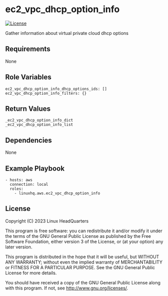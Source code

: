 # ec2\_vpc\_dhcp\_option\_info

[![License](https://img.shields.io/badge/license-GPLv3-lightgreen)](https://www.gnu.org/licenses/gpl-3.0.en.html#license-text)

Gather information about virtual private cloud dhcp options

## Requirements

None

## Role Variables

    ec2_vpc_dhcp_option_info_dhcp_options_ids: []
    ec2_vpc_dhcp_option_info_filters: {}

## Return Values

    _ec2_vpc_dhcp_option_info_dict
    _ec2_vpc_dhcp_option_info_list

## Dependencies

None

## Example Playbook

    - hosts: aws
      connection: local
      roles:
        - linuxhq.aws.ec2_vpc_dhcp_option_info

## License

Copyright (C) 2023 Linux HeadQuarters

This program is free software: you can redistribute it and/or modify
it under the terms of the GNU General Public License as published by
the Free Software Foundation, either version 3 of the License, or
(at your option) any later version.

This program is distributed in the hope that it will be useful,
but WITHOUT ANY WARRANTY; without even the implied warranty of
MERCHANTABILITY or FITNESS FOR A PARTICULAR PURPOSE. See the
GNU General Public License for more details.

You should have received a copy of the GNU General Public License
along with this program. If not, see <http://www.gnu.org/licenses/>.
